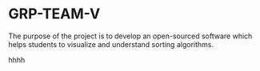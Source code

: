 # GRP-TEAM-V
The purpose of the project is to develop an open-sourced software which helps students to visualize and understand sorting algorithms.


hhhh
